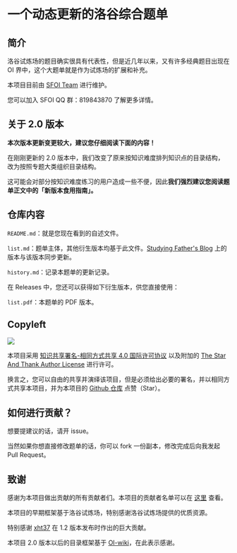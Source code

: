 # 一个动态更新的洛谷综合题单

## 简介

洛谷试炼场的题目确实很具有代表性，但是近几年以来，又有许多经典题目出现在 OI 界中，这个大题单就是作为试炼场的扩展和补充。

本项目目前由 [SFOI Team](https://github.com/SFOI-Team) 进行维护。

您可以加入 SFOI QQ 群：819843870 了解更多详情。

## 关于 2.0 版本

**本次版本更新变更较大，建议您仔细阅读下面的内容！**

在刚刚更新的 2.0 版本中，我们改变了原来按知识难度排列知识点的目录结构，改为按照专题大类组织目录结构。

这可能会对部分按知识难度练习的用户造成一些不便，因此**我们强烈建议您阅读题单正文中的「新版本食用指南」。**

## 仓库内容

`README.md`：就是您现在看到的自述文件。

`list.md`：题单主体，其他衍生版本均基于此文件。[Studying Father's Blog](https://studyingfather.com/archives/841) 上的版本与该版本同步更新。

`history.md`：记录本题单的更新记录。

在 Releases 中，您还可以获得如下衍生版本，供您直接使用：

`list.pdf`：本题单的 PDF 版本。

## Copyleft

[![](https://i.creativecommons.org/l/by-sa/4.0/88x31.png)](https://creativecommons.org/licenses/by-sa/4.0/deed.zh)

本项目采用 [知识共享署名-相同方式共享 4.0 国际许可协议](https://creativecommons.org/licenses/by-sa/4.0/deed.zh) 以及附加的 [The Star And Thank Author License](https://github.com/zTrix/sata-license) 进行许可。

换言之，您可以自由的共享并演绎该项目，但是必须给出必要的署名，并以相同方式共享本项目，并为本项目的 [Github 仓库](https://github.com/SFOI-Team/luogu-problem-list) 点赞（Star）。

## 如何进行贡献？

想要提建议的话，请开 issue。

当然如果你想直接修改题单的话，你可以 fork 一份副本，修改完成后向我发起 Pull Request。

## 致谢

感谢为本项目做出贡献的所有贡献者们。本项目的贡献者名单可以在 [这里](https://github.com/SFOI-Team/luogu-problem-list/blob/master/contributors.md) 查看。

本项目的早期框架基于洛谷试炼场，特别感谢洛谷试炼场提供的优质资源。

特别感谢 [xht37](https://www.xht37.com) 在 1.2 版本发布时作出的巨大贡献。

本项目 2.0 版本以后的目录框架基于 [OI-wiki](https://oi-wiki.org)，在此表示感谢。